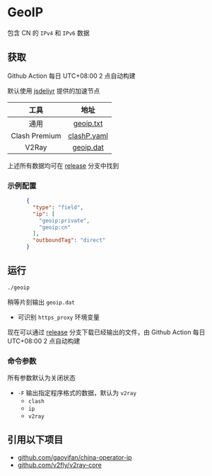# GeoIP

包含 CN 的 `IPv4` 和 `IPv6` 数据

## 获取

Github Action 每日 UTC+08:00 2 点自动构建

默认使用 [jsdelivr](https://www.jsdelivr.com/) 提供的加速节点

|  工具   | 地址  |
|  :----:  | :----:  |
| 通用 | [geoip.txt](https://cdn.jsdelivr.net/gh/CalmLong/geoip@release/geoip.txt) |
| Clash Premium | [clashP.yaml](https://cdn.jsdelivr.net/gh/CalmLong/geoip@release/clashP.yaml) |
| V2Ray | [geoip.dat](https://cdn.jsdelivr.net/gh/CalmLong/geoip@release/geoip.dat) |

上述所有数据均可在 [release](https://github.com/CalmLong/geoip/tree/release) 分支中找到

### 示例配置

```json
      {
        "type": "field",
        "ip": [
          "geoip:private",
          "geoip:cn"
        ],
        "outboundTag": "direct"
      }
```

## 运行

```bash
./geoip
```

稍等片刻输出 `geoip.dat`

* 可识别 `https_proxy` 环境变量

现在可以通过 [release](https://github.com/CalmLong/geoip/tree/release) 分支下载已经输出的文件，由 Github Action 每日 UTC+08:00 2 点自动构建

### 命令参数

所有参数默认为关闭状态

* `-F` 输出指定程序格式的数据，默认为 `v2ray`
    * `clash`
    * `ip`
    * `v2ray`

## 引用以下项目

* [github.com/gaoyifan/china-operator-ip](https://github.com/gaoyifan/china-operator-ip)
* [github.com/v2fly/v2ray-core](https://github.com/v2fly/v2ray-core)
